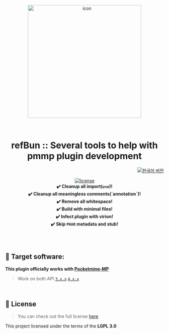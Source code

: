 <p align="center"> <img src="https://ghcdn.rawgit.org/ref-plugin/refBun/4.0.0/icon.png" width="360" alt="icon"> </p>
<br> <h1 align="center"> refBun :: Several tools to help with pmmp plugin development </h1>
<p align="right">  
  <a href="https://github.com/ref-plugin/refBun/blob/4.0.0/README_KOR.md">  
    <img src="https://img.shields.io/static/v1?label=%ED%95%9C%EA%B5%AD%EC%96%B4&message=%EB%B2%84%EC%A0%84&labelColor=success" alt="한국어 버전">  
  </a>  
</p>  
<p align="center">  
  <a href="https://github.com/ref-plugin/refBun/blob/master/LICENSE">  
    <img src="https://img.shields.io/github/license/Blugin/BluginTools.svg?style=flat-square" alt="license">  
  </a>  
  <strong>
  <br> ✔️ Cleanup all import(<code>use</code>)!
  <br> ✔️ Cleanup all meaningless comments(`annotation`)!
  <br> ✔️ Remove all whitespace!
  <br> ✔️ Build with minimal files!
  <br> ✔️ Infect plugin with virion!
  <br> ✔️ Skip <code>PHAR</code> metadata and stub!
  </strong>
</p>  
  
<br>  
<br>  
  
## :file_folder: Target software:  
**This plugin officially works with [**Pocketmine-MP**](https://github.com/pmmp/PocketMine-MP/)**
> Work on both API [`3.x.x`](https://github.com/pmmp/PocketMine-MP/tree/stable) [`4.x.x`](https://github.com/pmmp/PocketMine-MP/tree/master)  
  
<br>  
  
## :memo: License  
> You can check out the full license [here](https://github.com/ref-plugin/refBun/blob/master/LICENSE)  
  
This project licensed under the terms of the **LGPL 3.0**  